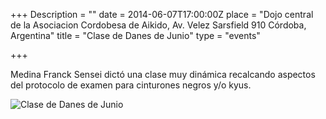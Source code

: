 +++
Description = ""
date = 2014-06-07T17:00:00Z
place = "Dojo central de la Asociacion Cordobesa de Aikido, Av. Velez Sarsfield 910 Córdoba, Argentina"
title = "Clase de Danes de Junio"
type = "events"

+++

Medina Franck Sensei dictó una clase muy dinámica recalcando aspectos del protocolo de examen para cinturones negros y/o kyus.

![Clase de Danes de Junio](http://www.aikidoaikido.com.ar/images/galeries/2014-06-07%20CLASE%20DANES%20JUNIO/CLASE%20DANES%20JUNIO%20GRUPO%2007-06-14.jpg)
